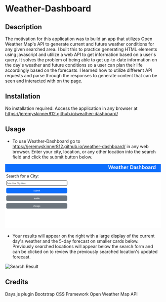 # Weather-Dashboard

## Description

The motivation for this application was to build an app that utilizes Open Weather Map's API to generate current and future weather conditions for any given searched area. I built this to practice generating HTML elements using javascript and utilize a web API to get information based on a user's query. It solves the problem of being able to get up-to-date information on the day's weather and future conditions so a user can plan their life accordingly based on the forecasts. I learned how to utilize different API requests and parse through the responses to generate content that can be seen and interacted with on the page.


## Installation

No installation required. Access the application in any browser at https://jeremyskinner812.github.io/weather-dashboard/

## Usage

- To use Weather-Dashboard go to https://jeremyskinner812.github.io/weather-dashboard/ in any web browser. Enter your city, location, or any other location into the search field and click the submit button below. 

![Search Input](./assets/images/search-input.png)

- Your results will appear on the right with a large display of the current day's weather and the 5-day forecast on smaller cards below. Previously searched locations will appear below the search form and can be clicked on to review the previously searched location's updated forecast.

![Search Result](assets/images/screenshot.png)


## Credits

Days.js plugin
Bootstrap CSS Framework
Open Weather Map API

